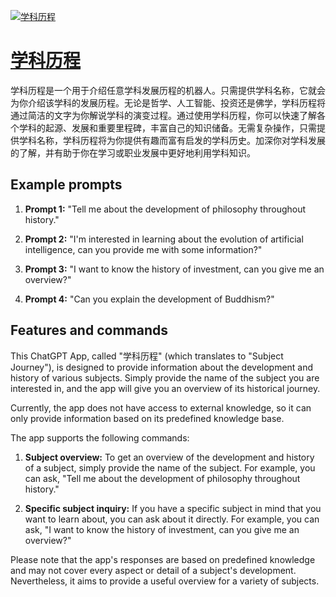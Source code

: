 [![学科历程](null)](https://chat.openai.com/g/g-RrWF8kU2J-xue-ke-li-cheng)

# [学科历程](https://chat.openai.com/g/g-RrWF8kU2J-xue-ke-li-cheng)

学科历程是一个用于介绍任意学科发展历程的机器人。只需提供学科名称，它就会为你介绍该学科的发展历程。无论是哲学、人工智能、投资还是佛学，学科历程将通过简洁的文字为你解说学科的演变过程。通过使用学科历程，你可以快速了解各个学科的起源、发展和重要里程碑，丰富自己的知识储备。无需复杂操作，只需提供学科名称，学科历程将为你提供有趣而富有启发的学科历史。加深你对学科发展的了解，并有助于你在学习或职业发展中更好地利用学科知识。

## Example prompts

1. **Prompt 1:** "Tell me about the development of philosophy throughout history."

2. **Prompt 2:** "I'm interested in learning about the evolution of artificial intelligence, can you provide me with some information?"

3. **Prompt 3:** "I want to know the history of investment, can you give me an overview?"

4. **Prompt 4:** "Can you explain the development of Buddhism?"

## Features and commands

This ChatGPT App, called "学科历程" (which translates to "Subject Journey"), is designed to provide information about the development and history of various subjects. Simply provide the name of the subject you are interested in, and the app will give you an overview of its historical journey.

Currently, the app does not have access to external knowledge, so it can only provide information based on its predefined knowledge base.

The app supports the following commands:

1. **Subject overview:** To get an overview of the development and history of a subject, simply provide the name of the subject. For example, you can ask, "Tell me about the development of philosophy throughout history."

2. **Specific subject inquiry:** If you have a specific subject in mind that you want to learn about, you can ask about it directly. For example, you can ask, "I want to know the history of investment, can you give me an overview?"

Please note that the app's responses are based on predefined knowledge and may not cover every aspect or detail of a subject's development. Nevertheless, it aims to provide a useful overview for a variety of subjects.